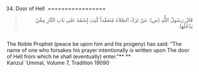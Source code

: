 34. Door of Hell 
=================

<blockquote dir="rtl">
  <p>
قَالَ رَسُولُ اللٌّهِ (ص): مَنْ تَرَكَ الصَّلاَةَ مُتَعَمِّداً كُتِبَ
إِسْمُهُ عَلى بَابِ النَّارِ مِمَّنْ يَدْخُلُهَا.
  </p>
</blockquote>

   
 The Noble Prophet (peace be upon him and his progeny) has said: “The
name of one who forsakes his prayer intentionally is written upon The
door of Hell from which he shall (eventually) enter.”** **  
 Kanzul \`Ummal, Volume 7, Tradition 19090  
    
    
  


